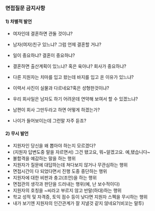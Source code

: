 

### **면접질문 금지사항**



#### 1) 차별적 발언

* 여자인데 결혼하면 관둘 것이냐?

* 남자(여자)친구 있느냐? 그럼 언제 결혼할 거냐?

* 일이 중요하냐? 결혼이 중요하냐?

* 결혼하면 출산계획이 있느냐? 혹은 육아냐? 회사가 중요하냐?

* 다른 지원자는 치마를 입고 왔는데 바지를 입고 온 이유가 있느냐?

* 이력서 사진이 실물과 다르네요?혹은 성형한것이냐?

* 우리 회사일은 남자도 하기 어려운데 연약해 보여서 할 수 있겠느냐?

* 남편이 회사 그만두라고 하면 어떻게 하겠는가?

* 나이가 들어보이는데 그런말 자주 듣죠?

  

#### 2)  무시 발언

* 지원자인 당신을 왜 뽑아야 하는지 모르겠다?
* (지원자 답변도중 말을 자르면서) 그건 됐고요, 뭐~알겠고요. 예,됐습니다~
* 불합격을 예감하는 말을 하는 행위
* 지원자가 질문에 대답하는데 쳐다보지 않거나 무관심하는 행위
* 면접시간이 다 되었다면서 진행 도중 중단하는 행위
* 지원자에 대한 비판과 충고(조언)을 하는 행위
* 면접관의 생각과 판단을 드러내는 행위(예, 난 보수적이다)
* 지원자의 호칭을 ~씨라고 부르지 않고 반말(하대)하는 행위
* 학교 성적 및 자격증, 토익 점수 등이 낮다면 지원자 스펙을 무시하는 행위
* 내가 보기엔 지원자의 인간관계가 잘 지낼것 같지 않네요?(비꼬는 말투)

